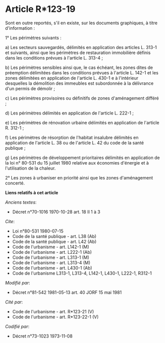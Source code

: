 # Article R*123-19

Sont en outre reportés, s'il en existe, sur les documents graphiques, à titre d'information :

1° Les périmètres suivants :

a) Les secteurs sauvegardés, délimités en application des articles L. 313-1 et suivants, ainsi que les périmètres de
restauration immobilière définis dans les conditions prévues à l'article L. 313-4 ;

b) Les périmètres sensibles ainsi que, le cas échéant, les zones dites de préemption délimitées dans les conditions prévues à
l'article L. 142-1 et les zones délimitées en application de l'article L. 430-1 e à l'intérieur desquelles la démolition des
immeubles est subordonnée à la délivrance d'un permis de démolir ;

c) Les périmètres provisoires ou définitifs de zones d'aménagement différé ;

d) Les périmètres délimités en application de l'article L. 222-1 ;

e) Les périmètres de rénovation urbaine délimités en application de l'article R. 312-1 ;

f) Les périmètres de résorption de l'habitat insalubre délimités en application de l'article L. 38 ou de l'article L. 42 du
code de la santé publique ;

g) Les périmètres de développement prioritaires délimités en application de la loi n° 80-531 du 15 juillet 1980 relative aux
économies d'énergie et à l'utilisation de la chaleur.

2° Les zones à urbaniser en priorité ainsi que les zones d'aménagement concerté.

**Liens relatifs à cet article**

_Anciens textes_:

  - Décret n°70-1016 1970-10-28 art. 18 II 1 à 3

_Cite_:

  - Loi n°80-531 1980-07-15
  - Code de la santé publique - art. L38 (Ab)
  - Code de la santé publique - art. L42 (Ab)
  - Code de l'urbanisme - art. L142-1 (M)
  - Code de l'urbanisme - art. L222-1 (Ab)
  - Code de l'urbanisme - art. L313-1 (M)
  - Code de l'urbanisme - art. L313-4 (M)
  - Code de l'urbanisme - art. L430-1 (Ab)
  - Code de l'urbanisme L313-1, L313-4, L142-1, L430-1, L222-1, R312-1

_Modifié par_:

  - Décret n°81-542 1981-05-13 art. 40 JORF 15 mai 1981

_Cité par_:

  - Code de l'urbanisme - art. R*123-21 (V)
  - Code de l'urbanisme - art. R*123-22-1 (V)

_Codifié par_:

  - Décret n°73-1023 1973-11-08
